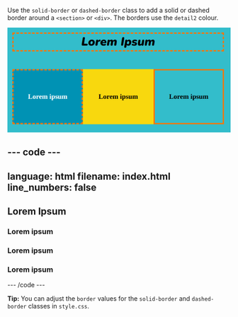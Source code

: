 Use the `solid-border` or `dashed-border` class to add a solid or dashed border around a `<section>` or `<div>`. The borders use the `detail2` colour. 

![A `<section>` with a dashed border, followed by three `<div>` elements. One has a dashed border, one has no border, and one has a solid border.](images/web-borders.png)

--- code ---
---
language: html
filename: index.html
line_numbers: false
---

<section>
    <h2 class="xcenter dashed-border">Lorem Ipsum</h2>
</section>
      
<section class="wrap">
    <div class="secondary dashed-border xcenter ycenter tile">
        <h3>Lorem ipsum</h3>
    </div>
    <div class="tertiary xcenter ycenter tile">
        <h3>Lorem ipsum</h3>
    </div>
    <div class="primary solid-border xcenter ycenter tile">
        <h3>Lorem ipsum</h3>
    </div> 
</section>

--- /code ---

**Tip:** You can adjust the `border` values for the `solid-border` and `dashed-border` classes in `style.css`. 
